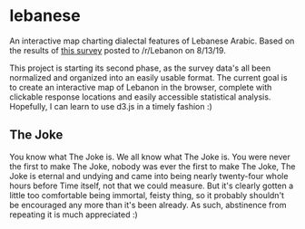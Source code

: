 # lebanese
An interactive map charting dialectal features of Lebanese Arabic. Based on the results of
[this survey](https://forms.gle/U4h1xtSJZ5nnv5Ku7) posted to /r/Lebanon on 8/13/19.

This project is starting its second phase, as the survey data's all been normalized and
organized into an easily usable format. The current goal is to create an interactive map
of Lebanon in the browser, complete with clickable response locations and easily accessible
statistical analysis. Hopefully, I can learn to use d3.js in a timely fashion :)

## The Joke
You know what The Joke is. We all know what The Joke is. You were never the first to make The Joke,
nobody was ever the first to make The Joke, The Joke is eternal and undying and came into being nearly
twenty-four whole hours before Time itself, not that we could measure. But it's clearly gotten a little
too comfortable being immortal, feisty thing, so it probably shouldn't be encouraged any more than it's
been already. As such, abstinence from repeating it is much appreciated :)
